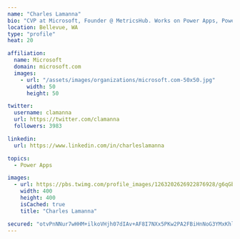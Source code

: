 ```yaml
---
name: "Charles Lamanna"
bio: "CVP at Microsoft, Founder @ MetricsHub. Works on Power Apps, Power Automate, Power Virtual Agent, Common Data Service and Dynamics 365."
location: Bellevue, WA
type: "profile"
heat: 20

affiliation:
  name: Microsoft
  domain: microsoft.com
  images:
    - url: "/assets/images/organizations/microsoft.com-50x50.jpg"
      width: 50
      height: 50

twitter:
  username: clamanna
  url: https://twitter.com/clamanna
  followers: 3983

linkedin:
  url: https://www.linkedin.com/in/charleslamanna

topics:
  - Power Apps

images:
  - url: https://pbs.twimg.com/profile_images/1263202626922876928/g6qGbHZ-_400x400.jpg
    width: 400
    height: 400
    isCached: true
    title: "Charles Lamanna"

secured: "otvPnNNur7wHHM+ilkoVHjh07dIAv+AF8I7NXx5PKw2PA2FBiHnNoG3YMxKhlBBavnNhkDK4LTsKlVvOySR5xJGHDNNeFGqvsOmNoqQ6ag/Pi7cRiQKYM6VWFanc6hEidNDXgw5+EzyVKVcsTWyWVM9dt423goS5/8uqlQAkCq6Qzjhs4jxl5h6+LSx7D2adbY0wwXyYDbx7aAx1OX3my6hWNe/vearQXVNnJK823hk6DDc2FUVwl/hdjPk6c+sYVvphT2GM2lKiGycb0tzE+bKDakd2ky5mFFIImlx3ygGtqe5sS3BiwH28fgedVTWfNUaZF6/cjy9QCNctnWzX9rW2eg8XrdPy83/Y6DcsnMwO5XXa8clhpo5X8t27GPNPtOE34L1IR/4cy3kNNvlZNcoMZdPrI2sbJaRiWopcbS0=;n0Dh+AGE83XHSbhLFjU4qg=="
---
```


